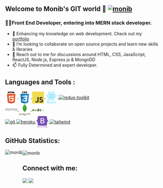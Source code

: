 ## Welcome to Monib's GIT world 👋 <a href="https://www.linkedin.com/in/monib-bormon-963b81176/" rel="noopener noreferrer" target="_blank"><img src="https://upload.wikimedia.org/wikipedia/commons/thumb/f/f8/LinkedIn_icon_circle.svg/2048px-LinkedIn_icon_circle.svg.png" alt="monib" /></a> 

### 👩‍💻Front End Developer, entering into MERN stack developer.

- 🌱 Enhancing my knowledge on web development. Check out my [portfolio](https://monib-bormon.netlify.app/)
- 👯 I’m looking to collaborate on open source projects and learn new skills & libraries
- 💬 Reach out to me for discussions around HTML, CSS, JavaScript, ReactJS, Node.js, Express js & MongoDD
- 📫 Fully Determined and expert developer.

## Languages and Tools :

 <a href="https://www.w3.org/html/" target="_blank">
   <img align="center" src="https://raw.githubusercontent.com/devicons/devicon/master/icons/html5/html5-original-wordmark.svg" alt="html5" width="40" height="40"/> 
  </a>
  
 <a href="https://www.w3schools.com/css/" target="_blank"> 
   <img align="center" src="https://raw.githubusercontent.com/devicons/devicon/master/icons/css3/css3-original-wordmark.svg" alt="css3" width="40" height="40"/> 
 </a>
 
  <a href="https://developer.mozilla.org/en-US/docs/Web/JavaScript" target="_blank">
   <img align="center" src="https://raw.githubusercontent.com/devicons/devicon/master/icons/javascript/javascript-original.svg" alt="javascript" width="40" height="40"/>
  </a>
  
  <a href="https://reactjs.org/" target="_blank"> 
   <img align="center" src="https://raw.githubusercontent.com/devicons/devicon/master/icons/react/react-original-wordmark.svg" alt="react" width="40" height="40"/> 
  </a>
  
  <a href="https://redux-toolkit.js.org/" target="_blank"> 
   <img align="center" src="https://img.icons8.com/color/48/000000/redux.png" alt="redux-toolkit" width="40" height="40"/> 
  </a>
  
  <br/>
  

  <a href="https://expressjs.com" target="_blank"> 
    <img align="center" src="https://raw.githubusercontent.com/devicons/devicon/master/icons/express/express-original-wordmark.svg" alt="express" width="40" height="40"/>
  </a>  
  
  <a href="https://www.mongodb.com/" target="_blank"> 
   <img align="center" src="https://raw.githubusercontent.com/devicons/devicon/master/icons/mongodb/mongodb-original-wordmark.svg" alt="mongodb" width="40" height="40"/> 
  </a>
  
  <a href="https://nodejs.org" target="_blank"> 
    <img align="center" src="https://raw.githubusercontent.com/devicons/devicon/master/icons/nodejs/nodejs-original-wordmark.svg" alt="nodejs" width="40" height="40"/> 
  </a> 
  
  <br/>
  
  <a href="https://git-scm.com/" target="_blank">
    <img align="center" src="https://www.vectorlogo.zone/logos/git-scm/git-scm-icon.svg" alt="git" width="40" height="40"/> 
  </a> 
  
  <a href="https://dashboard.heroku.com/" target="_blank">
    <img align="center" src="https://www.vectorlogo.zone/logos/heroku/heroku-icon.svg" alt="heroku" width="40" height="40"/>
  </a> 
  
  <a href="https://getbootstrap.com" target="_blank"> 
   <img align="center" src="https://raw.githubusercontent.com/devicons/devicon/master/icons/bootstrap/bootstrap-plain-wordmark.svg" alt="bootstrap" width="40" height="40"/> 
  </a>
  
  <a href="https://tailwindcss.com/" target="_blank"> 
   <img align="center" src="https://www.vectorlogo.zone/logos/tailwindcss/tailwindcss-icon.svg" alt="tailwind" width="40" height="40"/> 
  </a>
  

## GitHub Statistics:
<p>
  <img align="left" src="https://github-readme-stats.vercel.app/api/top-langs/?username=monibbormon&layout=compact&theme=radical" alt="monib" height="200"/>
  <img align="center" src="https://github-readme-stats.vercel.app/api?username=monibbormon&count_private=true&show_icons=true&theme=radical" alt="monib" height="200"/>
</p>

## Connect with me:

[<img align="center" height="40" src="https://img.icons8.com/fluent/144/000000/twitter.png"/>](https://twitter.com/monib_bormon)
[<img align="center" height="40" src="https://img.icons8.com/color/144/000000/linkedin.png"/>](https://www.linkedin.com/in/monib-bormon-963b81176/)


